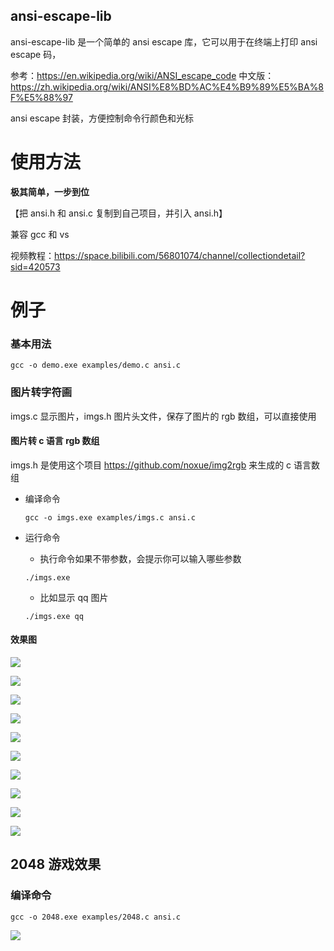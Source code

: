## ansi-escape-lib

ansi-escape-lib 是一个简单的 ansi escape 库，它可以用于在终端上打印 ansi escape 码，

参考：<https://en.wikipedia.org/wiki/ANSI_escape_code>
中文版：https://zh.wikipedia.org/wiki/ANSI%E8%BD%AC%E4%B9%89%E5%BA%8F%E5%88%97

ansi escape 封装，方便控制命令行颜色和光标

# 使用方法

**极其简单，一步到位**

【把 ansi.h 和 ansi.c 复制到自己项目，并引入 ansi.h】

兼容 gcc 和 vs

视频教程：<https://space.bilibili.com/56801074/channel/collectiondetail?sid=420573>

# 例子

### 基本用法

```
gcc -o demo.exe examples/demo.c ansi.c
```

### 图片转字符画

imgs.c 显示图片，imgs.h 图片头文件，保存了图片的 rgb 数组，可以直接使用

#### 图片转 c 语言 rgb 数组

imgs.h 是使用这个项目 <https://github.com/noxue/img2rgb> 来生成的 c 语言数组

- 编译命令

  ```
  gcc -o imgs.exe examples/imgs.c ansi.c
  ```

- 运行命令

  - 执行命令如果不带参数，会提示你可以输入哪些参数

  ```
  ./imgs.exe
  ```

  - 比如显示 qq 图片

  ```
  ./imgs.exe qq
  ```

#### 效果图

![](imgs/1.png)

![](imgs/2.png)

![](imgs/3.png)

![](imgs/4.png)

![](imgs/5.png)

![](imgs/6.png)

![](imgs/7.png)

![](imgs/8.png)

![](imgs/9.png)

![](imgs/10.png)

## 2048 游戏效果

### 编译命令

```
gcc -o 2048.exe examples/2048.c ansi.c
```

![](imgs/2048.png)
